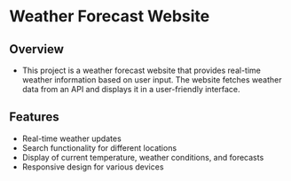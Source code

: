 # Weather Forecast Website
## Overview
- This project is a weather forecast website that provides real-time weather information based on user input. The website fetches weather data from an API and displays it in a user-friendly interface.

## Features
- Real-time weather updates
- Search functionality for different locations
- Display of current temperature, weather conditions, and forecasts
- Responsive design for various devices
